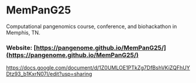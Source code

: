 # MemPanG25
Computational pangenomics course, conference, and biohackathon in Memphis, TN.

### Website: [https://pangenome.github.io/MemPanG25/](https://pangenome.github.io/MemPanG25/)

https://docs.google.com/document/d/1Z0UMLOE1PTkZg7DfBshVKiZQFhUYDtz93_b1KxrN07I/edit?usp=sharing
